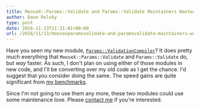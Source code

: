 ```yaml
---
title: MooseX::Params::Validate and Params::Validate Maintainers Wanted
author: Dave Rolsky
type: post
date: 2016-11-13T21:31:01+00:00
url: /2016/11/13/moosexparamsvalidate-and-paramsvalidate-maintainers-wanted/
---
```


Have you seen my new module, [`Params::ValidationCompiler`][1]? It does pretty much everything that
`MooseX::Params::Validate` and `Params::Validate` do, but _way_ faster. As such, I don't plan on
using either of those modules in new code, and I'll be converting over my old code as I get the
chance. I'd suggest that you consider doing the same. The speed gains are quite significant from [my
benchmarks][2].

Since I'm not going to use them any more, these two modules could use some maintenance love. Please
[contact me][3] if you're interested.

[1]: https://metacpan.org/pod/Params::ValidationCompiler
[2]: http://blog.urth.org/2016/06/05/making-datetime-faster-and-slower/
[3]: mailto:autarch@urth.org
